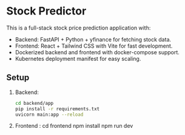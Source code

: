 # Stock Predictor

This is a full-stack stock price prediction application with:

- Backend: FastAPI + Python + yfinance for fetching stock data.
- Frontend: React + Tailwind CSS with Vite for fast development.
- Dockerized backend and frontend with docker-compose support.
- Kubernetes deployment manifest for easy scaling.

## Setup

1. Backend:
   ```bash
   cd backend/app
   pip install -r requirements.txt
   uvicorn main:app --reload

2. Frontend : 
    cd frontend
npm install
npm run dev
